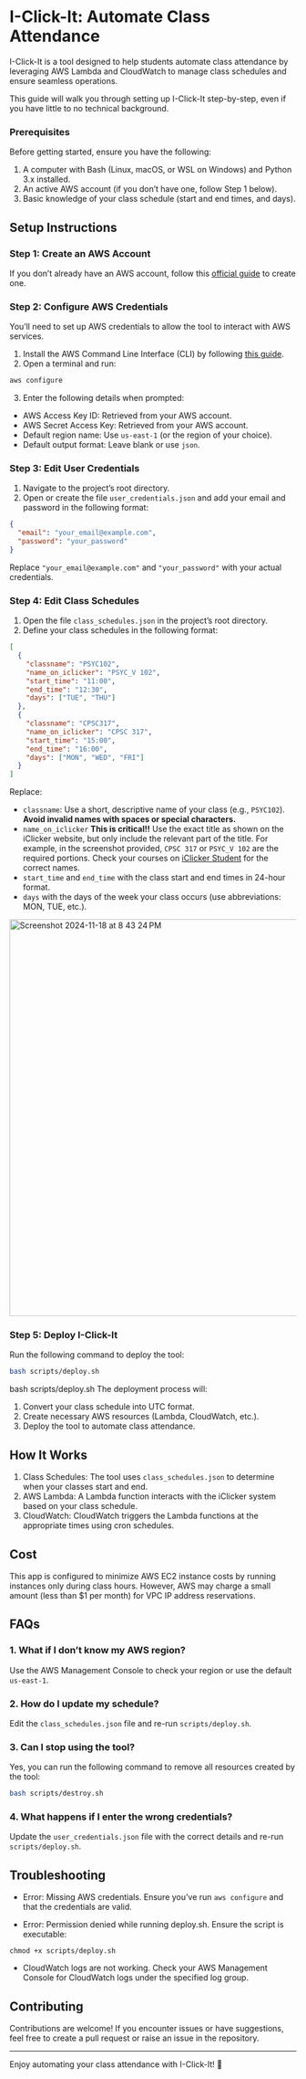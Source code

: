 # I-Click-It: Automate Class Attendance
I-Click-It is a tool designed to help students automate class attendance by leveraging AWS Lambda and CloudWatch to manage class schedules and ensure seamless operations.

This guide will walk you through setting up I-Click-It step-by-step, even if you have little to no technical background.


### Prerequisites
Before getting started, ensure you have the following:

1. A computer with Bash (Linux, macOS, or WSL on Windows) and Python 3.x installed.
2. An active AWS account (if you don’t have one, follow Step 1 below).
3. Basic knowledge of your class schedule (start and end times, and days).


## Setup Instructions
### Step 1: Create an AWS Account
If you don’t already have an AWS account, follow this [official guide](https://repost.aws/knowledge-center/create-and-activate-aws-account) to create one.

### Step 2: Configure AWS Credentials
You’ll need to set up AWS credentials to allow the tool to interact with AWS services.
1. Install the AWS Command Line Interface (CLI) by following [this guide](https://docs.aws.amazon.com/cli/latest/userguide/getting-started-install.html).
2. Open a terminal and run:
``` bash
aws configure
```
3. Enter the following details when prompted:
- AWS Access Key ID: Retrieved from your AWS account.
- AWS Secret Access Key: Retrieved from your AWS account.
- Default region name: Use `us-east-1` (or the region of your choice).
- Default output format: Leave blank or use `json`.

### Step 3: Edit User Credentials
1. Navigate to the project’s root directory.
2. Open or create the file `user_credentials.json` and add your email and password in the following format:
``` json
{
  "email": "your_email@example.com",
  "password": "your_password"
}
```
Replace `"your_email@example.com"` and `"your_password"` with your actual credentials.

### Step 4: Edit Class Schedules
1. Open the file `class_schedules.json` in the project’s root directory.
2. Define your class schedules in the following format:
``` json
[
  {
    "classname": "PSYC102",
    "name_on_iclicker": "PSYC_V 102",
    "start_time": "11:00",
    "end_time": "12:30",
    "days": ["TUE", "THU"]
  },
  {
    "classname": "CPSC317",
    "name_on_iclicker": "CPSC 317",
    "start_time": "15:00",
    "end_time": "16:00",
    "days": ["MON", "WED", "FRI"]
  }
]
```
Replace:
- `classname`: Use a short, descriptive name of your class (e.g., `PSYC102`). **Avoid invalid names with spaces or special characters.**
- `name_on_iclicker` **This is critical!!** Use the exact title as shown on the iClicker website, but only include the relevant part of the title. For example, in the screenshot provided, `CPSC 317` or `PSYC_V 102` are the required portions. Check your courses on [iClicker Student](https://student.iclicker.com/#/courses) for the correct names.
- `start_time` and `end_time` with the class start and end times in 24-hour format.
- `days` with the days of the week your class occurs (use abbreviations: MON, TUE, etc.).

<img width="695" alt="Screenshot 2024-11-18 at 8 43 24 PM" src="https://github.com/user-attachments/assets/1f631271-5fc5-4afa-87d0-5f676d8168b5">


### Step 5: Deploy I-Click-It
Run the following command to deploy the tool:

```bash
bash scripts/deploy.sh
```
bash scripts/deploy.sh
The deployment process will:

1. Convert your class schedule into UTC format.
2. Create necessary AWS resources (Lambda, CloudWatch, etc.).
3. Deploy the tool to automate class attendance.


## How It Works
1. Class Schedules: The tool uses `class_schedules.json` to determine when your classes start and end.
2. AWS Lambda: A Lambda function interacts with the iClicker system based on your class schedule.
3. CloudWatch: CloudWatch triggers the Lambda functions at the appropriate times using cron schedules.



## Cost
This app is configured to minimize AWS EC2 instance costs by running instances only during class hours. However, AWS may charge a small amount (less than $1 per month) for VPC IP address reservations.

## FAQs
### 1. What if I don’t know my AWS region?
Use the AWS Management Console to check your region or use the default `us-east-1`.

### 2. How do I update my schedule?
Edit the `class_schedules.json` file and re-run `scripts/deploy.sh`.

### 3. Can I stop using the tool?
Yes, you can run the following command to remove all resources created by the tool:
```bash
bash scripts/destroy.sh
```

### 4. What happens if I enter the wrong credentials?
Update the `user_credentials.json` file with the correct details and re-run `scripts/deploy.sh`.


## Troubleshooting
- Error: Missing AWS credentials. Ensure you’ve run `aws configure` and that the credentials are valid.

- Error: Permission denied while running deploy.sh. Ensure the script is executable:
```
chmod +x scripts/deploy.sh
```
- CloudWatch logs are not working. Check your AWS Management Console for CloudWatch logs under the specified log group.


## Contributing
Contributions are welcome! If you encounter issues or have suggestions, feel free to create a pull request or raise an issue in the repository.


---

Enjoy automating your class attendance with I-Click-It! 🎉
